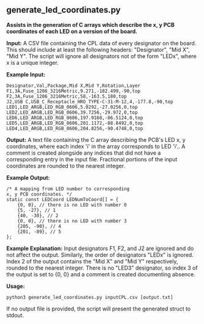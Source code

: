## generate_led_coordinates.py

**Assists in the generation of C arrays which describe the x, y PCB coordinates
of each LED on a version of the board.**

**Input:** A CSV file containing the CPL data of every designator on the board. This
should include at least the following headers: "Designator", "Mid X", "Mid Y".
The script will ignore all designators not of the form "LEDx", where x is a 
unique integer.

**Example Input:**

```
Designator,Val,Package,Mid X,Mid Y,Rotation,Layer
F1,3A,Fuse_1206_3216Metric,9.271,-182.499,-90,top
F2,3A,Fuse_1206_3216Metric,58,-163.5,180,top
J2,USB C,USB_C_Receptacle_HRO_TYPE-C-31-M-12,4,-177.8,-90,top
LED1,LED_ARGB,LED_RGB_0606,5.0292,-27.0256,0,top
LED2,LED_ARGB,LED_RGB_0606,39.7256,-29.972,0,top
LED6,LED_ARGB,LED_RGB_0606,197.9168,-86.5124,0,top
LED5,LED_ARGB,LED_RGB_0606,201.1172,-88.8492,0,top
LED4,LED_ARGB,LED_RGB_0606,204.8256,-90.4748,0,top
```

**Output:** A text file containing the C array describing the PCB's LED x, y coordinates,
where each index 'i' in the array corresponds to LED 'i'.. A comment is created 
alongside any indices that did not have a corresponding entry in the input file. 
Fractional portions of the input coordinates are rounded to the nearest integer.

**Example Output:**

```
/* A mapping from LED number to corresponding
x, y PCB coordinates. */
static const LEDCoord LEDNumToCoord[] = {
    {0, 0}, // there is no LED with number 0
    {5, -27}, // 1
    {40, -30}, // 2
    {0, 0}, // there is no LED with number 3
    {205, -90}, // 4
    {201, -89}, // 5
};
```

**Example Explanation:** Input designators F1, F2, and J2 are ignored and do
not affect the output. Similarly, the order of designators "LEDx" is ignored.
Index 2 of the output contains the "Mid X" and "Mid Y" respectively, rounded
to the nearest integer. There is no "LED3" designator, so index 3 of the output
is set to {0, 0} and a comment is created documenting absence.


**Usage:** 
```
python3 generate_led_coordinates.py inputCPL.csv [output.txt]
```

If no output file is provided, the script will present the generated struct
to stdout. 